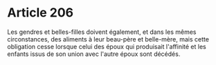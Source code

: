 # Article 206

Les gendres et belles-filles doivent également, et dans les mêmes circonstances, des aliments à leur beau-père et belle-mère, mais cette obligation cesse lorsque celui des époux qui produisait l'affinité et les enfants issus de son union avec l'autre époux sont décédés.